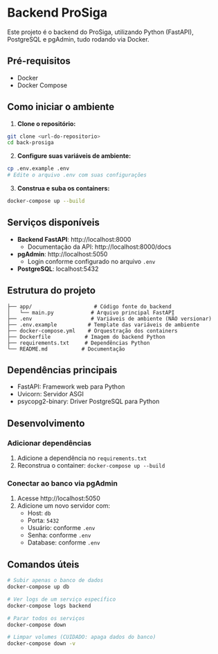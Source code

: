 # Backend ProSiga

Este projeto é o backend do ProSiga, utilizando Python (FastAPI), PostgreSQL e pgAdmin, tudo rodando via Docker.

## Pré-requisitos

- Docker
- Docker Compose

## Como iniciar o ambiente

1. **Clone o repositório:**
```bash
git clone <url-do-repositorio>
cd back-prosiga
```

2. **Configure suas variáveis de ambiente:**
```bash
cp .env.example .env
# Edite o arquivo .env com suas configurações
```

3. **Construa e suba os containers:**
```bash
docker-compose up --build
```

## Serviços disponíveis

- **Backend FastAPI**: http://localhost:8000
  - Documentação da API: http://localhost:8000/docs
- **pgAdmin**: http://localhost:5050 
  - Login conforme configurado no arquivo `.env`
- **PostgreSQL**: localhost:5432

## Estrutura do projeto
```
├── app/                    # Código fonte do backend
│   └── main.py            # Arquivo principal FastAPI
├── .env                   # Variáveis de ambiente (NÃO versionar)
├── .env.example          # Template das variáveis de ambiente
├── docker-compose.yml    # Orquestração dos containers
├── Dockerfile           # Imagem do backend Python
├── requirements.txt     # Dependências Python
└── README.md           # Documentação
```

## Dependências principais
- FastAPI: Framework web para Python
- Uvicorn: Servidor ASGI
- psycopg2-binary: Driver PostgreSQL para Python

## Desenvolvimento

### Adicionar dependências
1. Adicione a dependência no `requirements.txt`
2. Reconstrua o container: `docker-compose up --build`

### Conectar ao banco via pgAdmin
1. Acesse http://localhost:5050
2. Adicione um novo servidor com:
   - Host: `db`
   - Porta: `5432`
   - Usuário: conforme `.env`
   - Senha: conforme `.env`
   - Database: conforme `.env`

## Comandos úteis

```bash
# Subir apenas o banco de dados
docker-compose up db

# Ver logs de um serviço específico
docker-compose logs backend

# Parar todos os serviços
docker-compose down

# Limpar volumes (CUIDADO: apaga dados do banco)
docker-compose down -v
```
